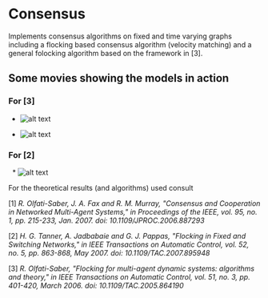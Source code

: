 # Consensus
Implements consensus algorithms on fixed and time varying graphs including a flocking based
consensus algorithm (velocity matching) and a general folocking algorithm based
on the framework in [3]. 

## Some movies showing the models in action

### For [3] 
    
   * ![alt text](https://github.com/harveydevereux/Consensus/blob/master/Data/Flock_no_fragment.gif)
   
   * ![alt text](https://github.com/harveydevereux/Consensus/blob/master/Data/Flock_fragment.gif)
  
### For [2] 
    
   * ![alt text](https://github.com/harveydevereux/Consensus/blob/master/Data/movie.gif)

For the theoretical results (and algorithms) used consult 

[1] *R. Olfati-Saber, J. A. Fax and R. M. Murray, "Consensus and Cooperation in Networked Multi-Agent Systems," in Proceedings of the IEEE, vol. 95, no. 1, pp. 215-233, Jan. 2007.
doi: 10.1109/JPROC.2006.887293*

[2] *H. G. Tanner, A. Jadbabaie and G. J. Pappas, "Flocking in Fixed and Switching Networks," in IEEE Transactions on Automatic Control, vol. 52, no. 5, pp. 863-868, May 2007.
doi: 10.1109/TAC.2007.895948*

[3] *R. Olfati-Saber, "Flocking for multi-agent dynamic systems: algorithms and theory," in IEEE Transactions on Automatic Control, vol. 51, no. 3, pp. 401-420, March 2006.
doi: 10.1109/TAC.2005.864190*
